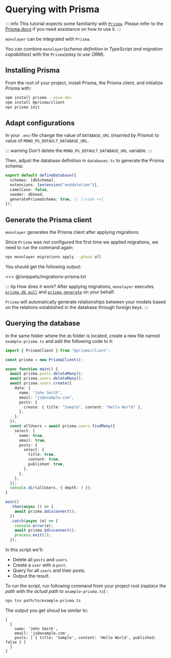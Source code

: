 # Querying with Prisma

::: info
This tutorial expects some familiarity with [`Prisma`](https://www.prisma.io). Please refer to the [Prisma docs](https://www.prisma.io/docs) if you need assistance on how to use it.
:::

`monolayer` can be integrated with `Prisma`.

You can combine `monolayer`(*schema definition in TypeScript and migration capabilities*) with the `Prisma`(*easy to use ORM*).

## Installing Prisma

From the root of your project, install Prisma, the Prisma client, and initialize Prisma with:

```bash
npm install prisma --save-dev
npm install @prisma/client
npx prisma init
```

## Adapt configurations

In your `.env` file change the value of `DATABASE_URL` (*inserted by Prisma*) to value of `MONO_PG_DEFAULT_DATABASE_URL`.

::: warning
Don't delete the `MONO_PG_DEFAULT_DATABASE_URL` variable.
:::

Then, adjust the database definition in `databases.ts` to generate the Prisma schema:

```ts
export default defineDatabase({
  schemas: [dbSchema],
  extensions: [extension("moddatetime")],
  camelCase: false,
  seeder: dbSeed,
  generatePrismaSchema: true, // [!code ++]
});
```

## Generate the Prisma client

`monolayer` generates the Prisma client after applying migrations.

Since `Prisma` was not configured the first time we applied migrations, we need to run the command again:

```bash
npx monolayer migrations apply --phase all
```

You should get the following output:

<<< @/snippets/migrations-prisma.txt

::: tip How does it work?
After applying migrations, `monolayer` executes [`prisma db pull`](https://www.prisma.io/docs/orm/reference/prisma-cli-reference#db-pull) and [`prisma generate`](https://www.prisma.io/docs/orm/reference/prisma-cli-reference#generate) on your behalf.

`Prisma` will automatically generate relationships between your models based on the relations established in the database through foreign keys.
:::

## Querying the database

In the same folder where the `db` folder is located, create a new file named `example-prisma.ts` and add the following code to it:

```ts
import { PrismaClient } from "@prisma/client";

const prisma = new PrismaClient();

async function main() {
  await prisma.posts.deleteMany();
  await prisma.users.deleteMany();
  await prisma.users.create({
    data: {
      name: "John Smith",
      email: "js@example.com",
      posts: {
        create: { title: "Sample", content: "Hello World" },
      },
    },
  });
  const allUsers = await prisma.users.findMany({
    select: {
      name: true,
      email: true,
      posts: {
        select: {
          title: true,
          content: true,
          published: true,
        },
      },
    },
  });
  console.dir(allUsers, { depth: 3 });
}

main()
  .then(async () => {
    await prisma.$disconnect();
  })
  .catch(async (e) => {
    console.error(e);
    await prisma.$disconnect();
    process.exit(1);
  });
```

In this script we'll:

- Delete all `posts` and `users`.
- Create a `user` with a `post`.
- Query for all `users` and their posts.
- Output the result.

To run the script, run following command from your project root (*replace the path with the actual path to `example-prisma.ts`*) :

```bash
npx tsx path/to/example-prisma.ts
```

The output you get shoud be similar to:

```text
[
  {
    name: 'John Smith',
    email: 'js@example.com',
    posts: [ { title: 'Sample', content: 'Hello World', published: false } ]
  }
]
```
